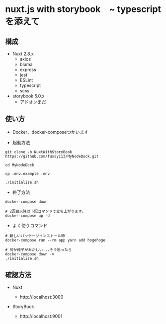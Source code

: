 # nuxt.js with storybook　~ typescriptを添えて

## 構成

* Nuxt 2.8.x
  * axios
  * bluma
  * express
  * jest
  * ESLint
  * typescript
  * scss
* storybook 5.0.x
  * アドオンまだ

## 使い方

* Docker、docker-composeつかいます

* 起動方法

```
git clone -b NuxtWithStoryBook https://github.com/fussy113/MyNodeDock.git

cd MyNodeDock

cp .env.example .env

./initialize.sh
```

* 終了方法

```
docker-compose down

# 2回目以降は下記コマンドで立ち上がります。
docker-compose up -d

```

* よく使うコマンド

```
# 新しいパッケージインストール時
docker-compose run --rm app yarn add hogehoge

# 何か様子がおかしい...そう思ったら
docker-compose down -v
./initialize.sh
```

## 確認方法

* Nuxt
  * http://localhost:3000

* StoryBook
  * http://localhost:9001
